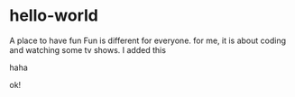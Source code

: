 # hello-world
A place to have fun
Fun is different for everyone. for me, it is about coding and watching some tv shows.
I added this


haha

ok!
